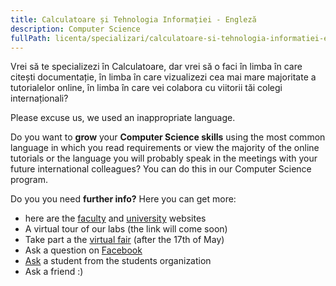 ```yaml
---
title: Calculatoare și Tehnologia Informației - Engleză
description: Computer Science
fullPath: licenta/specializari/calculatoare-si-tehnologia-informatiei-engleza
---
```

Vrei să te specializezi în Calculatoare, dar vrei să o faci în limba în care citești documentație, în limba în care vizualizezi cea mai mare majoritate a tutorialelor online, în limba în care vei colabora cu viitorii tăi colegi internaționali? 

Please excuse us, we used an inappropriate language.

Do you want to **grow** your **Computer Science skills** using the most common language in which you read requirements or view the majority of the online tutorials or the language you will probably speak in the meetings with your future international colleagues? You can do this in our Computer Science program.

Do you you need **further info?** Here you can get more:

* here are the [faculty](https://ac.upt.ro/) and [university](http://upt.ro/) websites
* A virtual tour of our labs (the link will come soon)
* Take part a the [virtual fair](eduexpo.upt.ro) (after the 17th of May)
* Ask a question on [Facebook](https://www.facebook.com/ac.upt.ro)
* [Ask](https://ligaac.ro/) a student from the students organization
* Ask a friend :)